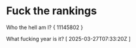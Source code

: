 # Fuck the rankings

Who the hell am I?
{ 11145802 }

What fucking year is it?
[ 2025-03-27T07:33:20Z ]
